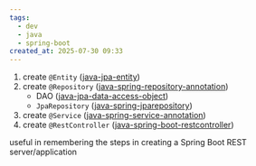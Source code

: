 ```yaml
---
tags:
  - dev
  - java
  - spring-boot
created_at: 2025-07-30 09:33
---
```

1. create `@Entity` ([java-jpa-entity](../java-jpa-entity.md))
2. create `@Repository` ([java-spring-repository-annotation](java-spring-repository-annotation.md))
	- DAO ([java-jpa-data-access-object](dev/java/java-jpa-data-access-object.md)) 
	- `JpaRepository` ([java-spring-jparepository](java-spring-jparepository.md))
3. create `@Service` ([java-spring-service-annotation](java-spring-service-annotation.md))
4. create `@RestController` ([java-spring-boot-restcontroller](dev/java/spring/java-spring-boot-restcontroller.md))

useful in remembering the steps in creating a Spring Boot REST server/application